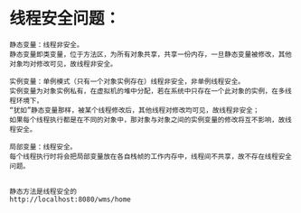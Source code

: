 # 线程安全问题：
    静态变量：线程非安全。
    静态变量即类变量，位于方法区，为所有对象共享，共享一份内存，一旦静态变量被修改，其他对象均对修改可见，故线程非安全。
    
    实例变量：单例模式（只有一个对象实例存在）线程非安全，非单例线程安全。
    实例变量为对象实例私有，在虚拟机的堆中分配，若在系统中只存在一个此对象的实例，在多线程环境下，
    “犹如”静态变量那样，被某个线程修改后，其他线程对修改均可见，故线程非安全；
    如果每个线程执行都是在不同的对象中，那对象与对象之间的实例变量的修改将互不影响，故线程安全。
    
    局部变量：线程安全。
    每个线程执行时将会把局部变量放在各自栈帧的工作内存中，线程间不共享，故不存在线程安全问题。
    
    
    静态方法是线程安全的
    http://localhost:8080/wms/home